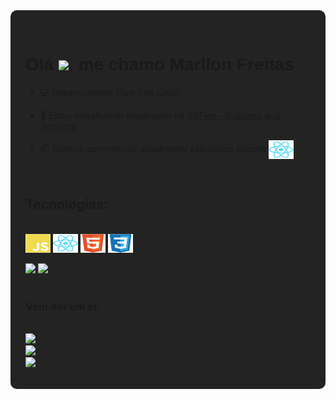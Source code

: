<div style="background-color: #232323; padding: 2rem 1.5rem; border-radius: 10px">
  <h1 style="font-family: Nunito, sans-serif">Olá <img src="https://raw.githubusercontent.com/kaueMarques/kaueMarques/master/hi.gif" width="30px">, me chamo Marllon Freitas</h1>

  - 💻 Desenvolvedor Font-End júnior 

  - 🔭 Estou trabalhando atualmente na [G4Flex - Business and Services](http://www.g4flex.com.br/)

  - 📫 Sempre aprendendo, atualmente estudando Reactjs <img align="center" alt="Marllon-React" height="30" width="40" src="https://raw.githubusercontent.com/devicons/devicon/master/icons/react/react-original.svg">

  <br>

  ## Tecnologias:

  <div style="display: inline_block"><br>
    <img align="center" alt="Marllon-JavaScript" height="30" width="40" src="https://raw.githubusercontent.com/devicons/devicon/master/icons/javascript/javascript-plain.svg">
    <img align="center" alt="Marllon-React" height="30" width="40" src="https://raw.githubusercontent.com/devicons/devicon/master/icons/react/react-original.svg">
    <img align="center" alt="Marllon-HTML" height="30" width="40" src="https://raw.githubusercontent.com/devicons/devicon/master/icons/html5/html5-original.svg">
    <img align="center" alt="Marllon-CSS" height="30" width="40" src="https://raw.githubusercontent.com/devicons/devicon/master/icons/css3/css3-original.svg">
  </div>
  
  <br>

  <div style="width: 100%; display: flex;">
    <a href="https://github.com/marllon-freitas">
      <img height="180em" src="https://github-readme-stats.vercel.app/api?username=marllon-freitas&show_icons=true&theme=dark&include_all_commits=true&count_private=true&"/>
      <img height="180em" src="https://github-readme-stats.vercel.app/api/top-langs/?username=marllon-freitas&layout=compact&langs_count=7&theme=dark"/>
    </a>
  </div>

  <br />

  ### Vem dar um oi:

  <br />

  <div style="width: 50%; display: grid; grid-template-columns: 1fr "> 
    <a href="https://www.linkedin.com/in/marllon-freitas/" target="_blank"><img src="https://img.shields.io/badge/-LinkedIn-%230077B5? ge&logo=linkedin&logoColor=white" target="_blank">
    </a> 
    <a href = "mailto:marllonfreitas64@gmail.com"><img src="https://img.shields.io/badge/-Gmail-EA4335? ge&logo=gmail&logoColor=white" target="_blank"></a>
    <a href="https://instagram.com/rafaballerini" target="_blank"><img src="https://img.shields.io/badge/-Instagram-C13584?ge&logo=instagram&logoColor=white" target="_blank"></a>
  </div>

</div>
